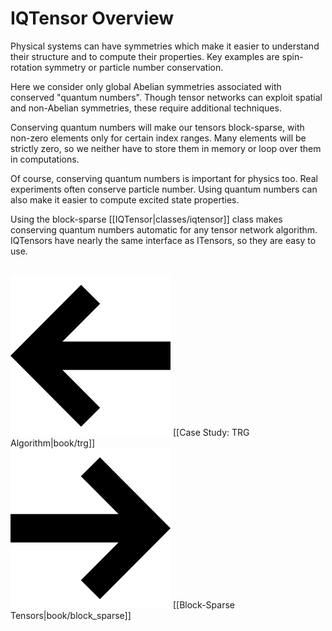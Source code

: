 # IQTensor Overview

Physical systems can have symmetries which make it easier to understand their
structure and to compute their properties. Key examples are spin-rotation
symmetry or particle number conservation.

Here we consider only global Abelian symmetries
associated with conserved "quantum numbers". 
Though tensor networks can exploit spatial and non-Abelian symmetries,
these require additional techniques.

Conserving quantum numbers will make our tensors
block-sparse, with non-zero elements only for certain index ranges.
Many elements will be strictly zero, so we neither have to store them in memory or 
loop over them in computations.

Of course, conserving quantum numbers is important for physics too.
Real experiments often conserve particle number. 
Using quantum numbers can also make it easier to compute excited 
state properties.

Using the block-sparse [[IQTensor|classes/iqtensor]] class makes conserving quantum numbers automatic
for any tensor network algorithm. IQTensors have nearly the same interface as ITensors,
so they are easy to use.

<br/>
<span style="float:left;"><img src="docs/arrowleft.png" class="icon">
[[Case Study: TRG Algorithm|book/trg]]
</span>
<span style="float:right;"><img src="docs/arrowright.png" class="icon">
[[Block-Sparse Tensors|book/block_sparse]]
</span>
<br/>
